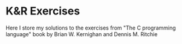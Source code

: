 # K&R Exercises

Here I store my solutions to the exercises from "The C programming language" book by Brian W. Kernighan and Dennis M. Ritchie
